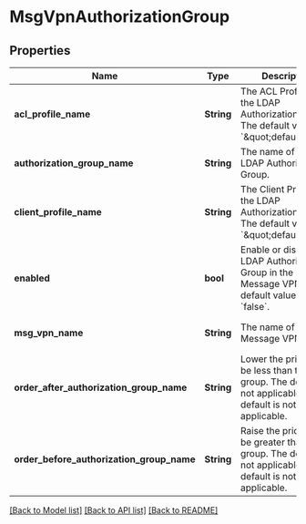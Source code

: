 # MsgVpnAuthorizationGroup

## Properties
Name | Type | Description | Notes
------------ | ------------- | ------------- | -------------
**acl_profile_name** | **String** | The ACL Profile of the LDAP Authorization Group. The default value is &#x60;\&quot;default\&quot;&#x60;. | [optional] [default to null]
**authorization_group_name** | **String** | The name of the LDAP Authorization Group. | [optional] [default to null]
**client_profile_name** | **String** | The Client Profile of the LDAP Authorization Group. The default value is &#x60;\&quot;default\&quot;&#x60;. | [optional] [default to null]
**enabled** | **bool** | Enable or disable the LDAP Authorization Group in the Message VPN. The default value is &#x60;false&#x60;. | [optional] [default to null]
**msg_vpn_name** | **String** | The name of the Message VPN. | [optional] [default to null]
**order_after_authorization_group_name** | **String** | Lower the priority to be less than this group. The default is not applicable. The default is not applicable. | [optional] [default to null]
**order_before_authorization_group_name** | **String** | Raise the priority to be greater than this group. The default is not applicable. The default is not applicable. | [optional] [default to null]

[[Back to Model list]](../README.md#documentation-for-models) [[Back to API list]](../README.md#documentation-for-api-endpoints) [[Back to README]](../README.md)



